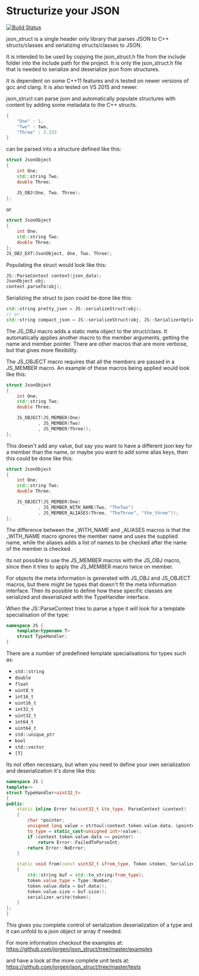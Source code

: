 # **Structurize your JSON**

[![Build Status](https://travis-ci.org/jorgen/json_struct.svg?branch=master)](https://travis-ci.org/jorgen/json_struct)

json_struct is a single header only library that parses JSON to C++ structs/classes
and serializing structs/classes to JSON.

It is intended to be used by copying the json_struct.h file from the include
folder into the include path for the project. It is only the json_struct.h file
that is needed to serialize and deserialize json from structures.

It is dependent on some C++11 features and is tested on newer versions of gcc
and clang. It is also tested on VS 2015 and newer.

json_struct can parse json and automatically populate structures with content
by adding some metadata to the C++ structs.

```c++
{
    "One" : 1,
    "Two" : two,
    "Three" : 3.333
}
```

can be parsed into a structure defined like this:

```c++
struct JsonObject
{
    int One;
    std::string Two;
    double Three;

    JS_OBJ(One, Two, Three);
};
```

or

```c++
struct JsonObject
{
    int One;
    std::string Two;
    double Three;
};
JS_OBJ_EXT(JsonObject, One, Two, Three);
```

Populating the struct would look like this:

```c++
JS::ParseContext context(json_data);
JsonObject obj;
context.parseTo(obj);
```

Serializing the struct to json could be done like this:

```c++
std::string pretty_json = JS::serializeStruct(obj);
// or
std::string compact_json = JS::serializeStruct(obj, JS::SerializerOptions(JS::SerializerOptions::Compact));
```


The JS_OBJ macro adds a static meta object to the struct/class. It automatically
applies another macro to the member arguments, getting the name and member
pointer. There are other macros that are more verbose, but that gives more flexibility.

The JS_OBJECT macro requires that all the members are passed in a JS_MEMBER
macro. An example of these macros being applied would look like this:
```c++
struct JsonObject
{
    int One;
    std::string Two;
    double Three;

    JS_OBJECT(JS_MEMBER(One)
            , JS_MEMBER(Two)
            , JS_MEMBER(Three));
};
```

This doesn't add any value, but say you want to have a different json key for a
member than the name, or maybe you want to add some alias keys, then this
could be done like this:
```c++
struct JsonObject
{
    int One;
    std::string Two;
    double Three;

    JS_OBJECT(JS_MEMBER(One)
            , JS_MEMBER_WITH_NAME(Two, "TheTwo")
            , JS_MEMBER_ALIASES(Three, "TheThree", "the_three"));
};
```

The difference between the _WITH_NAME and _ALIASES macros is that the
_WITH_NAME macro ignores the member name and uses the supplied name, while the
aliases adds a list of names to be checked after the name of the member is
checked.

Its not possible to use the JS_MEMBER macros with the JS_OBJ macro, since then
it tries to apply the JS_MEMBER macro twice on member.

For objects the meta information is generated with JS_OBJ and JS_OBJECT macros,
but there might be types that doesn't fit the meta information interface. Then
its possible to define how these specific classes are serialized and
deserialized with the TypeHandler interface.

When the JS::ParseContext tries to parse a type it will look for a template
specialisation of the type:

```c++
namespace JS {
    template<typename T>
    struct TypeHandler;
}
```

There are a number of predefined template specialisations for types such as:

* `std::string`
* `double`
* `float`
* `uint8_t`
* `int16_t`
* `uint16_t`
* `int32_t`
* `uint32_t`
* `int64_t`
* `uint64_t`
* `std::unique_ptr`
* `bool`
* `std::vector`
* `[T]`

Its not often necessary, but when you need to define your own serialization and
deserialization it's done like this:

```c++
namespace JS {
template<>
struct TypeHandler<uint32_t>
{
public:
    static inline Error to(uint32_t &to_type, ParseContext &context)
    {
        char *pointer;
        unsigned long value = strtoul(context.token.value.data, &pointer, 10);
        to_type = static_cast<unsigned int>(value);
        if (context.token.value.data == pointer)
            return Error::FailedToParseInt;
        return Error::NoError;
    }

    static void from(const uint32_t &from_type, Token &token, Serializer &serializer)
    {
        std::string buf = std::to_string(from_type);
        token.value_type = Type::Number;
        token.value.data = buf.data();
        token.value.size = buf.size();
        serializer.write(token);
    }
};
}
```

This gives you complete control of serialization deserialization of a type and it can unfold to a json object or array if needed.

For more information checkout the examples at:
https://github.com/jorgen/json_struct/tree/master/examples

and have a look at the more complete unit tests at:
https://github.com/jorgen/json_struct/tree/master/tests
